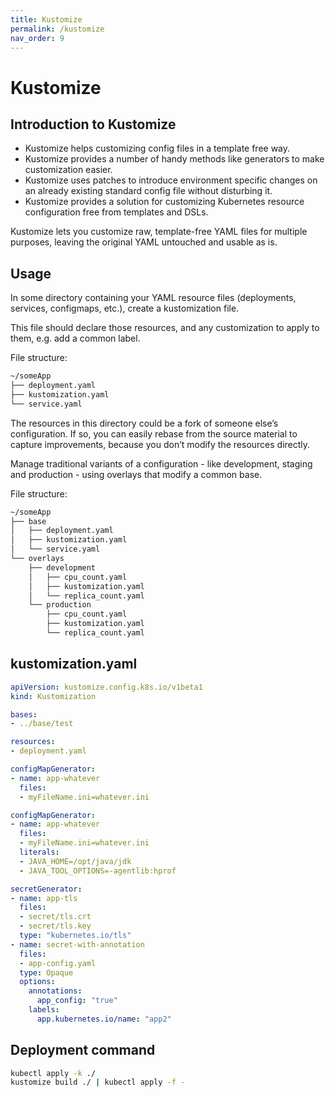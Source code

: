 ```yaml
---
title: Kustomize
permalink: /kustomize
nav_order: 9
---
```


# Kustomize

## Introduction to Kustomize

- Kustomize helps customizing config files in a template free way.
- Kustomize provides a number of handy methods like generators to make customization easier.
- Kustomize uses patches to introduce environment specific changes on an already existing standard config file without disturbing it.
- Kustomize provides a solution for customizing Kubernetes resource configuration free from templates and DSLs.

Kustomize lets you customize raw, template-free YAML files for multiple purposes, leaving the original YAML untouched and usable as is.

## Usage

In some directory containing your YAML resource files (deployments, services, configmaps, etc.), create a kustomization file.

This file should declare those resources, and any customization to apply to them, e.g. add a common label.

File structure:

```sh
~/someApp
├── deployment.yaml
├── kustomization.yaml
└── service.yaml
```

The resources in this directory could be a fork of someone else’s configuration. If so, you can easily rebase from the source material to capture improvements, because you don’t modify the resources directly.

Manage traditional variants of a configuration - like development, staging and production - using overlays that modify a common base.

File structure:

```sh
~/someApp
├── base
│   ├── deployment.yaml
│   ├── kustomization.yaml
│   └── service.yaml
└── overlays
    ├── development
    │   ├── cpu_count.yaml
    │   ├── kustomization.yaml
    │   └── replica_count.yaml
    └── production
        ├── cpu_count.yaml
        ├── kustomization.yaml
        └── replica_count.yaml
```

## kustomization.yaml

```yaml
apiVersion: kustomize.config.k8s.io/v1beta1
kind: Kustomization

bases:
- ../base/test

resources:
- deployment.yaml

configMapGenerator:
- name: app-whatever
  files:
  - myFileName.ini=whatever.ini

configMapGenerator:
- name: app-whatever
  files:
  - myFileName.ini=whatever.ini
  literals:
  - JAVA_HOME=/opt/java/jdk
  - JAVA_TOOL_OPTIONS=-agentlib:hprof

secretGenerator:
- name: app-tls
  files:
  - secret/tls.crt
  - secret/tls.key
  type: "kubernetes.io/tls"
- name: secret-with-annotation
  files:
  - app-config.yaml
  type: Opaque
  options:
    annotations:
      app_config: "true"
    labels:
      app.kubernetes.io/name: "app2"
```

## Deployment command

```bash
kubectl apply -k ./
kustomize build ./ | kubectl apply -f -
```
